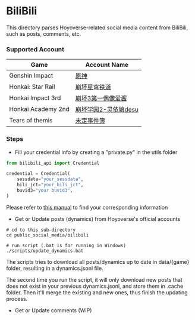 # BiliBili

This directory parses Hoyoverse-related social media content from BiliBili, such as posts, comments, etc.

### Supported Account
| Game               | Account Name                                        |
|--------------------|-----------------------------------------------------|
| Genshin Impact     | [原神](https://space.bilibili.com/401742377)          |
| Honkai: Star Rail  | [崩坏星穹铁道](https://space.bilibili.com/1340190821/)    |
| Honkai Impact 3rd  | [崩坏3第一偶像爱酱](https://space.bilibili.com/27534330/)   |
| Honkai Academy 2nd | [崩坏学园2-灵依娘desu](https://space.bilibili.com/133934/) |
| Tears of themis    | [未定事件簿](https://space.bilibili.com/436175352/)      |

### Steps

- Fill your credential info by creating a "private.py" in the utils folder

~~~private.py
from bilibili_api import Credential

credential = Credential(
    sessdata="your_sessdata",
    bili_jct="your_bili_jct",
    buvid3="your buvid3",
)
~~~

Please refer to [this manual](https://nemo2011.github.io/bilibili-api/#/get-credential) to find your corresponding information 

- Get or Update posts (dynamics) from Hoyoverse's official accounts

~~~
# cd to this sub-directory
cd public_social_media/bilibili

# run script (.bat is for running in Windows)
./scripts/update_dynamics.bat
~~~

The scripts tries to download all posts/dynamics up to date in data/{game} folder, resulting in a dynamics.jsonl file.

The second time you run the script, it will only download new posts that does not exist in your previous dynamics.jsonl, and store them in .cache folder. Then it'll merge the existing and new ones, thus finish the updating process.

- Get or Update comments (WIP)